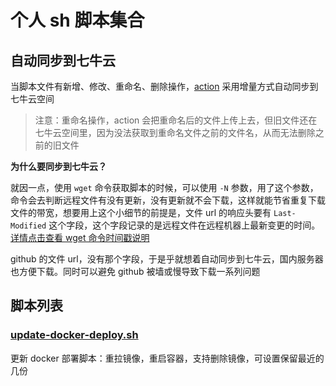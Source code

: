 # 个人 sh 脚本集合

## 自动同步到七牛云

当脚本文件有新增、修改、重命名、删除操作，[action](https://github.com/iamobj/sh/blob/main/.github/workflows/sync-qiniu.yml) 采用增量方式自动同步到七牛云空间

> 注意：重命名操作，action 会把重命名后的文件上传上去，但旧文件还在七牛云空间里，因为没法获取到重命名文件之前的文件名，从而无法删除之前的旧文件

**为什么要同步到七牛云？**

就因一点，使用 `wget` 命令获取脚本的时候，可以使用 `-N` 参数，用了这个参数，命令会去判断远程文件有没有更新，没有更新就不会下载，这样就能节省重复下载文件的带宽，想要用上这个小细节的前提是，文件 url 的响应头要有 `Last-Modified` 这个字段，这个字段记录的是远程文件在远程机器上最新变更的时间。[详情点击查看 wget 命令时间戳说明](https://www.gnu.org/software/wget/manual/wget.html#:~:text=using%20%E2%80%98--timestamping%E2%80%99%20(%E2%80%98-N%E2%80%99))

github 的文件 url，没有那个字段，于是乎就想着自动同步到七牛云，国内服务器也方便下载。同时可以避免 github 被墙或慢导致下载一系列问题

## 脚本列表
### [update-docker-deploy.sh](https://github.com/iamobj/sh/blob/main/sh/update-docker-deploy.sh)
更新 docker 部署脚本：重拉镜像，重启容器，支持删除镜像，可设置保留最近的几份
